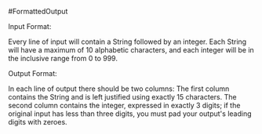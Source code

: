 #FormattedOutput

Input Format:

Every line of input will contain a String followed by an integer.
Each String will have a maximum of 10 alphabetic characters, and each integer will be in the inclusive range from 0 to 999.

Output Format:

In each line of output there should be two columns:
The first column contains the String and is left justified using exactly 15 characters.
The second column contains the integer, expressed in exactly 3 digits; if the original input has less than three digits, you must pad your output's leading digits with zeroes.
